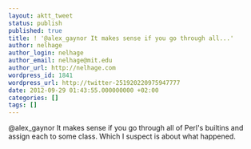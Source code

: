 ```yaml
---
layout: aktt_tweet
status: publish
published: true
title: ! '@alex_gaynor It makes sense if you go through all...'
author: nelhage
author_login: nelhage
author_email: nelhage@mit.edu
author_url: http://nelhage.com
wordpress_id: 1841
wordpress_url: http://twitter-251920220975947777
date: 2012-09-29 01:43:55.000000000 +02:00
categories: []
tags: []
---
```

@alex_gaynor It makes sense if you go through all of Perl's builtins and assign each to some class. Which I suspect is about what happened.
